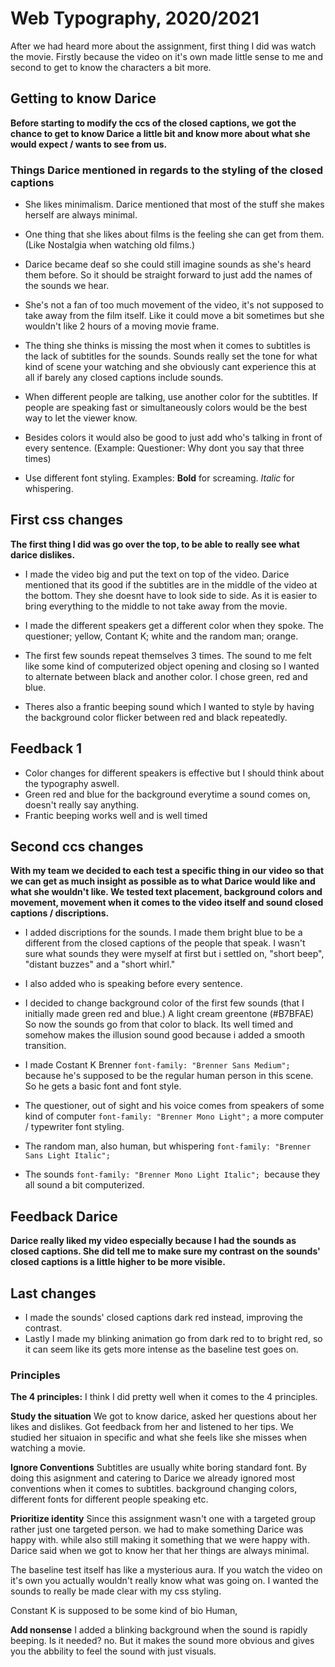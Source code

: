 # Web Typography, 2020/2021
After we had heard more about the assignment, first thing I did was watch the movie. Firstly because the video on it's own made little sense to me and second to get to know the characters a bit more.

## Getting to know Darice
**Before starting to modify the ccs of the closed captions, we got the chance to get to know Darice a little bit and know more about what she would expect / wants to see from us.**


### Things Darice mentioned in regards to the styling of the closed captions
- She likes minimalism. 
Darice mentioned that most of the stuff she makes herself are always minimal.

- One thing that she likes about films is the feeling she can get from them. (Like Nostalgia when watching old films.)
- Darice became deaf so she could still imagine sounds as she's heard them before. 
So it should be straight forward to just add the names of the sounds we hear.

- She's not a fan of too much movement of the video, it's not supposed to take away from the film itself. 
Like it could move a bit sometimes but she wouldn't like 2 hours of a moving movie frame. 

- The thing she thinks is missing the most when it comes to subtitles is the lack of subtitles for the sounds. 
Sounds really set the tone for what kind of scene your watching and she obviously cant experience this at all if barely any closed captions include sounds.

- When different people are talking, use another color for the subtitles. 
If people are speaking fast or simultaneously colors would be the best way to let the viewer know. 

- Besides colors it would also be good to just add who's talking in front of every sentence. 
(Example: Questioner: Why dont you say that three times)

- Use different font styling. Examples: **Bold** for screaming. *Italic* for whispering.


## First css changes
**The first thing I did was go over the top, to be able to really see what darice dislikes.**
- I made the video big and put the text on top of the video.
Darice mentioned that its good if the subtitles are in the middle of the video at the bottom. They she doesnt have to look side to side. As it is easier to bring everything to the middle to not take away from the movie.

- I made the different speakers get a different color when they spoke. 
The questioner; yellow, Contant K; white and the random man; orange.

- The first few sounds repeat themselves 3 times. The sound to me felt like some kind of computerized object opening and closing so I wanted to alternate between black and another color. I chose green, red and blue. 

- Theres also a frantic beeping sound which I wanted to style by having the background color flicker between red and black repeatedly.

## Feedback 1
- Color changes for different speakers is effective but I should think about the typography aswell. 
- Green red and blue for the background everytime a sound comes on, doesn't really say anything.
- Frantic beeping works well and is well timed


## Second ccs changes
**With my team we decided to each test a specific thing in our video so that we can get as much insight as possible as to what Darice would like and what she wouldn't like. We tested text placement, background colors and movement, movement when it comes to the video itself and sound closed captions /  discriptions.**

- I added discriptions for the sounds. 
I made them bright blue to be a different from the closed captions of the people that speak. I wasn't sure what sounds they were myself at first but i settled on, "short beep", "distant buzzes" and a "short whirl."

- I also added who is speaking before every sentence.
- I decided to change background color of the first few sounds (that I initially made green red and blue.) 
A light cream greentone (#B7BFAE) So now the sounds go from that color to black. Its well timed and somehow makes the illusion sound good because i added a smooth transition.

- I made Costant K Brenner `font-family: "Brenner Sans Medium";` because he's supposed to be the regular human person in this scene. So he gets a basic font and font style.
- The questioner, out of sight and his voice comes from speakers of some kind of computer `font-family: "Brenner Mono Light";` a more computer / typewriter font styling.
- The random man, also human, but whispering  `font-family: "Brenner Sans Light Italic";` 
- The sounds `font-family: "Brenner Mono Light Italic"; `because they all sound a bit computerized.

## Feedback Darice
**Darice really liked my video especially because I had the sounds as closed captions.
She did tell me to make sure my contrast on the sounds' closed captions is a little higher to be more visible.**



## Last changes
- I made the sounds' closed captions dark red instead, improving the contrast.
- Lastly I made my blinking animation go from dark red to to bright red, so it can seem like its gets more intense as the baseline test goes on.


### Principles

**The 4 principles:**
I think I did pretty well when it comes to the 4 principles.

**Study the situation**
We got to know darice, asked her questions about her likes and dislikes. Got feedback from her and listened to her tips.
We studied her situaion in specific and what she feels like she misses when watching a movie.

**Ignore Conventions**
Subtitles are usually white boring standard font. By doing this asignment and catering to Darice we already ignored most conventions when it comes to subtitles. background changing colors, different fonts for different people speaking etc.

**Prioritize identity**
Since this assignment wasn't one with a targeted group rather just one targeted person. we had to make something Darice was happy with. while also still making it something that we were happy with. Darice said when we got to know her that her things are always minimal. 

The baseline test itself has like a mysterious aura. If you watch the video on it's own you actually wouldn't really know what was going on. I wanted the sounds to really be made clear with my css styling. 

Constant K is supposed to be some kind of bio Human, 

**Add nonsense**
I added a blinking background when the sound is rapidly beeping. Is it needed? no. But it makes the sound more obvious and gives you the abbility to feel the sound with just visuals. 


